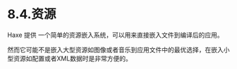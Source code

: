 # 8.4.资源

Haxe 提供 一个简单的资源嵌入系统，可以用来直接嵌入文件到编译后的应用。

然而它可能不是嵌入大型资源如图像或者音乐到应用文件中的最优选择，在嵌入小型资源如配置或者XML数据时是非常方便的。